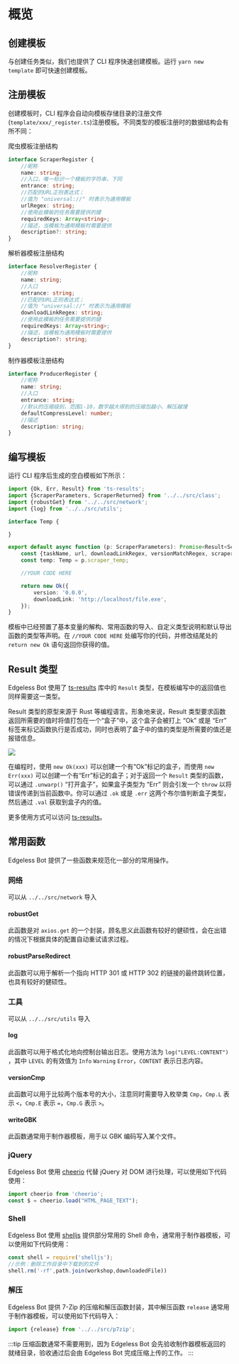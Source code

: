 # 概览
## 创建模板
与创建任务类似，我们也提供了 CLI 程序快速创建模板。运行 `yarn new template` 即可快速创建模板。
## 注册模板
创建模板时，CLI 程序会自动向模板存储目录的注册文件(`template/xxx/_register.ts`)注册模板。不同类型的模板注册时的数据结构会有所不同：

爬虫模板注册结构
```typescript
interface ScraperRegister {
    //昵称
	name: string;
    //入口，唯一标识一个模板的字符串，下同
	entrance: string;
    //匹配的URL正则表达式；
    //值为 "universal://" 时表示为通用模板
	urlRegex: string;
    //使用此模板的任务需要提供的键
	requiredKeys: Array<string>;
    //描述，当模板为通用模板时需要提供
	description?: string;
}
```

解析器模板注册结构
```typescript
interface ResolverRegister {
    //昵称
	name: string;
    //入口
	entrance: string;
    //匹配的URL正则表达式；
    //值为 "universal://" 时表示为通用模板
	downloadLinkRegex: string;
    //使用此模板的任务需要提供的键
	requiredKeys: Array<string>;
    //描述，当模板为通用模板时需要提供
	description?: string;
}
```

制作器模板注册结构
```typescript
interface ProducerRegister {
    //昵称
	name: string;
    //入口
	entrance: string;
    //默认的压缩级别，范围1-10，数字越大得到的压缩包越小、解压越慢
	defaultCompressLevel: number;
    //描述
	description: string;
}
```
## 编写模板
运行 CLI 程序后生成的空白模板如下所示：
```typescript
import {Ok, Err, Result} from 'ts-results';
import {ScraperParameters, ScraperReturned} from '../../src/class';
import {robustGet} from '../../src/network';
import {log} from '../../src/utils';

interface Temp {

}

export default async function (p: ScraperParameters): Promise<Result<ScraperReturned, string>> {
	const {taskName, url, downloadLinkRegex, versionMatchRegex, scraper_temp} = p;
	const temp: Temp = p.scraper_temp;

	//YOUR CODE HERE

	return new Ok({
		version: '0.0.0',
		downloadLink: 'http://localhost/file.exe',
	});
}

```
模板中已经预置了基本变量的解构、常用函数的导入、自定义类型说明和默认导出函数的类型等声明。在 `//YOUR CODE HERE` 处编写你的代码，并修改结尾处的 `return new Ok` 语句返回你获得的值。

## Result 类型
Edgeless Bot 使用了 [ts-results](https://www.npmjs.com/package/ts-results) 库中的 `Result` 类型，在模板编写中的返回值也同样需要这一类型。

Result 类型的原型来源于 Rust 等编程语言。形象地来说，Result 类型要求函数返回所需要的值时将值打包在一个“盒子”中，这个盒子会被打上 “Ok” 或是 “Err” 标签来标记函数执行是否成功，同时也表明了盒子中的值的类型是所需要的值还是报错信息。

![](https://pineapple.edgeless.top/picbed/bot/result.png)

在编程时，使用 `new Ok(xxx)` 可以创建一个有“Ok”标记的盒子，而使用 `new Err(xxx)` 可以创建一个有“Err”标记的盒子；对于返回一个 `Result` 类型的函数，可以通过 `.unwarp()` “打开盒子”，如果盒子类型为 “Err” 则会引发一个 `throw` 以将错误传递到当前函数中。你可以通过 `.ok` 或是 `.err` 这两个布尔值判断盒子类型，然后通过 `.val` 获取到盒子内的值。

更多使用方式可以访问 [ts-results](https://github.com/vultix/ts-results)。

## 常用函数
Edgeless Bot 提供了一些函数来规范化一部分的常用操作。

### 网络
可以从 `../../src/network` 导入

#### robustGet
此函数是对 `axios.get` 的一个封装，顾名思义此函数有较好的健硕性，会在出错的情况下根据具体的配置自动重试请求过程。

#### robustParseRedirect
此函数可以用于解析一个指向 HTTP 301 或 HTTP 302 的链接的最终跳转位置，也具有较好的健硕性。

### 工具
可以从 `../../src/utils` 导入
#### log
此函数可以用于格式化地向控制台输出日志。使用方法为 `log("LEVEL:CONTENT")` ，其中 `LEVEL` 的有效值为 `Info` `Warning` `Error`，`CONTENT` 表示日志内容。

#### versionCmp
此函数可以用于比较两个版本号的大小，注意同时需要导入枚举类 `Cmp`，`Cmp.L` 表示 `<`，`Cmp.E` 表示 `=`，`Cmp.G` 表示 `>`。

#### writeGBK
此函数通常用于制作器模板，用于以 GBK 编码写入某个文件。
### jQuery
Edgeless Bot 使用 [cheerio](https://github.com/cheeriojs/cheerio) 代替 jQuery 对 DOM 进行处理，可以使用如下代码使用：
```typescript
import cheerio from 'cheerio';
const $ = cheerio.load("HTML_PAGE_TEXT");
```
### Shell
Edgeless Bot 使用 [shelljs](https://github.com/shelljs/shelljs) 提供部分常用的 Shell 命令，通常用于制作器模板，可以使用如下代码使用：
```typescript
const shell = require('shelljs');
//示例：删除工作目录中下载到的文件
shell.rm('-rf',path.join(workshop,downloadedFile))
```
### 解压
Edgeless Bot 提供 7-Zip 的压缩和解压函数封装，其中解压函数 `release` 通常用于制作器模板，可以使用如下代码导入：
```typescript
import {release} from '../../src/p7zip';
```
:::tip
压缩函数通常不需要用到，因为 Edgeless Bot 会先验收制作器模板返回的就绪目录，验收通过后会由 Edgeless Bot 完成压缩上传的工作。
:::